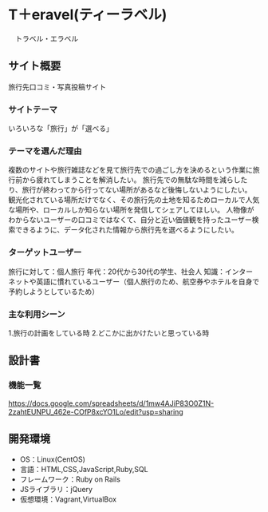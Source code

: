 # T＋eravel(ティーラベル)
　トラベル・エラベル
## サイト概要
旅行先口コミ・写真投稿サイト

### サイトテーマ
いろいろな「旅行」が「選べる」

### テーマを選んだ理由
複数のサイトや旅行雑誌などを見て旅行先での過ごし方を決めるという作業に旅行前から疲れてしまうことを解消したい。
旅行先での無駄な時間を減らしたり、旅行が終わってから行ってない場所があるなど後悔しないようにしたい。
観光化されている場所だけでなく、その旅行先の土地を知るためローカルで人気な場所や、ローカルしか知らない場所を発信してシェアしてほしい。
人物像がわからないユーザーの口コミではなくて、自分と近い価値観を持ったユーザー検索できるように、データ化された情報から旅行先を選べるようにしたい。

### ターゲットユーザー
旅行に対して：個人旅行
年代：20代から30代の学生、社会人
知識：インターネットや英語に慣れているユーザー（個人旅行のため、航空券やホテルを自身で予約しようとしているため）

### 主な利用シーン
1.旅行の計画をしている時
2.どこかに出かけたいと思っている時

## 設計書

### 機能一覧
https://docs.google.com/spreadsheets/d/1mw4AJiP83O0Z1N-2zahtEUNPU_462e-COfP8xcYO1Lo/edit?usp=sharing

## 開発環境
- OS：Linux(CentOS)
- 言語：HTML,CSS,JavaScript,Ruby,SQL
- フレームワーク：Ruby on Rails
- JSライブラリ：jQuery
- 仮想環境：Vagrant,VirtualBox